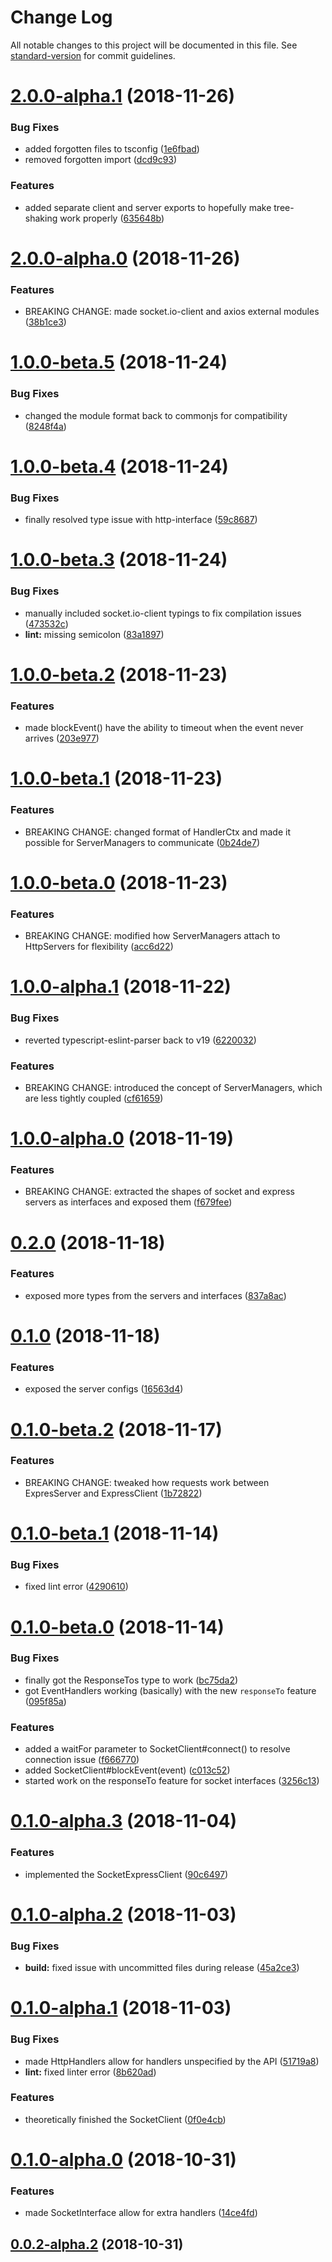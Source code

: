 # Change Log

All notable changes to this project will be documented in this file. See [standard-version](https://github.com/conventional-changelog/standard-version) for commit guidelines.

<a name="2.0.0-alpha.1"></a>
# [2.0.0-alpha.1](https://github.com/tannerntannern/table-talk/compare/v2.0.0-alpha.0...v2.0.0-alpha.1) (2018-11-26)


### Bug Fixes

* added forgotten files to tsconfig ([1e6fbad](https://github.com/tannerntannern/table-talk/commit/1e6fbad))
* removed forgotten import ([dcd9c93](https://github.com/tannerntannern/table-talk/commit/dcd9c93))


### Features

* added separate client and server exports to hopefully make tree-shaking work properly ([635648b](https://github.com/tannerntannern/table-talk/commit/635648b))



<a name="2.0.0-alpha.0"></a>
# [2.0.0-alpha.0](https://github.com/tannerntannern/table-talk/compare/v1.0.0-beta.5...v2.0.0-alpha.0) (2018-11-26)


### Features

* BREAKING CHANGE: made socket.io-client and axios external modules ([38b1ce3](https://github.com/tannerntannern/table-talk/commit/38b1ce3))



<a name="1.0.0-beta.5"></a>
# [1.0.0-beta.5](https://github.com/tannerntannern/table-talk/compare/v1.0.0-beta.4...v1.0.0-beta.5) (2018-11-24)


### Bug Fixes

* changed the module format back to commonjs for compatibility ([8248f4a](https://github.com/tannerntannern/table-talk/commit/8248f4a))



<a name="1.0.0-beta.4"></a>
# [1.0.0-beta.4](https://github.com/tannerntannern/table-talk/compare/v1.0.0-beta.3...v1.0.0-beta.4) (2018-11-24)


### Bug Fixes

* finally resolved type issue with http-interface ([59c8687](https://github.com/tannerntannern/table-talk/commit/59c8687))



<a name="1.0.0-beta.3"></a>
# [1.0.0-beta.3](https://github.com/tannerntannern/table-talk/compare/v1.0.0-beta.2...v1.0.0-beta.3) (2018-11-24)


### Bug Fixes

* manually included socket.io-client typings to fix compilation issues ([473532c](https://github.com/tannerntannern/table-talk/commit/473532c))
* **lint:** missing semicolon ([83a1897](https://github.com/tannerntannern/table-talk/commit/83a1897))



<a name="1.0.0-beta.2"></a>
# [1.0.0-beta.2](https://github.com/tannerntannern/table-talk/compare/v1.0.0-beta.1...v1.0.0-beta.2) (2018-11-23)


### Features

* made blockEvent() have the ability to timeout when the event never arrives ([203e977](https://github.com/tannerntannern/table-talk/commit/203e977))



<a name="1.0.0-beta.1"></a>
# [1.0.0-beta.1](https://github.com/tannerntannern/table-talk/compare/v1.0.0-beta.0...v1.0.0-beta.1) (2018-11-23)


### Features

* BREAKING CHANGE: changed format of HandlerCtx and made it possible for ServerManagers to communicate ([0b24de7](https://github.com/tannerntannern/table-talk/commit/0b24de7))



<a name="1.0.0-beta.0"></a>
# [1.0.0-beta.0](https://github.com/tannerntannern/table-talk/compare/v1.0.0-alpha.1...v1.0.0-beta.0) (2018-11-23)


### Features

* BREAKING CHANGE: modified how ServerManagers attach to HttpServers for flexibility ([acc6d22](https://github.com/tannerntannern/table-talk/commit/acc6d22))



<a name="1.0.0-alpha.1"></a>
# [1.0.0-alpha.1](https://github.com/tannerntannern/table-talk/compare/v1.0.0-alpha.0...v1.0.0-alpha.1) (2018-11-22)


### Bug Fixes

* reverted typescript-eslint-parser back to v19 ([6220032](https://github.com/tannerntannern/table-talk/commit/6220032))


### Features

* BREAKING CHANGE: introduced the concept of ServerManagers, which are less tightly coupled ([cf61659](https://github.com/tannerntannern/table-talk/commit/cf61659))



<a name="1.0.0-alpha.0"></a>
# [1.0.0-alpha.0](https://github.com/tannerntannern/table-talk/compare/v0.2.0...v1.0.0-alpha.0) (2018-11-19)


### Features

* BREAKING CHANGE: extracted the shapes of socket and express servers as interfaces and exposed them ([f679fee](https://github.com/tannerntannern/table-talk/commit/f679fee))



<a name="0.2.0"></a>
# [0.2.0](https://github.com/tannerntannern/table-talk/compare/v0.1.0...v0.2.0) (2018-11-18)


### Features

* exposed more types from the servers and interfaces ([837a8ac](https://github.com/tannerntannern/table-talk/commit/837a8ac))



<a name="0.1.0"></a>
# [0.1.0](https://github.com/tannerntannern/table-talk/compare/v0.1.0-beta.2...v0.1.0) (2018-11-18)


### Features

* exposed the server configs ([16563d4](https://github.com/tannerntannern/table-talk/commit/16563d4))



<a name="0.1.0-beta.2"></a>
# [0.1.0-beta.2](https://github.com/tannerntannern/table-talk/compare/v0.1.0-beta.1...v0.1.0-beta.2) (2018-11-17)


### Features

* BREAKING CHANGE: tweaked how requests work between ExpresServer and ExpressClient ([1b72822](https://github.com/tannerntannern/table-talk/commit/1b72822))



<a name="0.1.0-beta.1"></a>
# [0.1.0-beta.1](https://github.com/tannerntannern/table-talk/compare/v0.1.0-beta.0...v0.1.0-beta.1) (2018-11-14)


### Bug Fixes

* fixed lint error ([4290610](https://github.com/tannerntannern/table-talk/commit/4290610))



<a name="0.1.0-beta.0"></a>
# [0.1.0-beta.0](https://github.com/tannerntannern/table-talk/compare/v0.1.0-alpha.3...v0.1.0-beta.0) (2018-11-14)


### Bug Fixes

* finally got the ResponseTos<T> type to work ([bc75da2](https://github.com/tannerntannern/table-talk/commit/bc75da2))
* got EventHandlers working (basically) with the new `responseTo` feature ([095f85a](https://github.com/tannerntannern/table-talk/commit/095f85a))


### Features

* added a waitFor parameter to SocketClient#connect() to resolve connection issue ([f666770](https://github.com/tannerntannern/table-talk/commit/f666770))
* added SocketClient#blockEvent(event) ([c013c52](https://github.com/tannerntannern/table-talk/commit/c013c52))
* started work on the responseTo feature for socket interfaces ([3256c13](https://github.com/tannerntannern/table-talk/commit/3256c13))



<a name="0.1.0-alpha.3"></a>
# [0.1.0-alpha.3](https://github.com/tannerntannern/table-talk/compare/v0.1.0-alpha.2...v0.1.0-alpha.3) (2018-11-04)


### Features

* implemented the SocketExpressClient ([90c6497](https://github.com/tannerntannern/table-talk/commit/90c6497))



<a name="0.1.0-alpha.2"></a>
# [0.1.0-alpha.2](https://github.com/tannerntannern/table-talk/compare/v0.1.0-alpha.1...v0.1.0-alpha.2) (2018-11-03)


### Bug Fixes

* **build:** fixed issue with uncommitted files during release ([45a2ce3](https://github.com/tannerntannern/table-talk/commit/45a2ce3))



<a name="0.1.0-alpha.1"></a>
# [0.1.0-alpha.1](https://github.com/tannerntannern/table-talk/compare/v0.1.0-alpha.0...v0.1.0-alpha.1) (2018-11-03)


### Bug Fixes

* made HttpHandlers allow for handlers unspecified by the API ([51719a8](https://github.com/tannerntannern/table-talk/commit/51719a8))
* **lint:** fixed linter error ([8b620ad](https://github.com/tannerntannern/table-talk/commit/8b620ad))


### Features

* theoretically finished the SocketClient ([0f0e4cb](https://github.com/tannerntannern/table-talk/commit/0f0e4cb))



<a name="0.1.0-alpha.0"></a>
# [0.1.0-alpha.0](https://github.com/tannerntannern/table-talk/compare/v0.0.2-alpha.2...v0.1.0-alpha.0) (2018-10-31)


### Features

* made SocketInterface allow for extra handlers ([14ce4fd](https://github.com/tannerntannern/table-talk/commit/14ce4fd))



<a name="0.0.2-alpha.2"></a>
## [0.0.2-alpha.2](https://github.com/tannerntannern/table-talk/compare/v0.0.2-alpha.1...v0.0.2-alpha.2) (2018-10-31)
